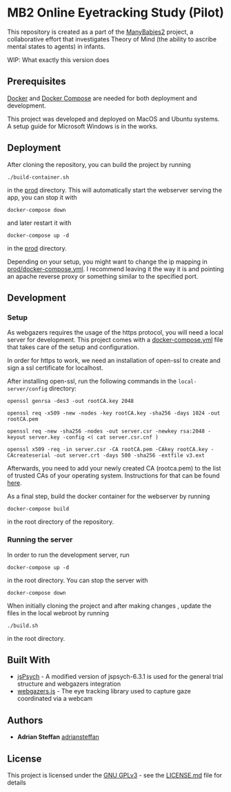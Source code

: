 # MB2 Online Eyetracking Study (Pilot)

This repository is created as a part of the [ManyBabies2](https://manybabies.github.io/MB2/) project, a collaborative effort that investigates Theory of Mind (the ability to ascribe mental states to agents) in infants.

WIP: What exactly this version does



## Prerequisites

[Docker](https://www.docker.com/get-started) and [Docker Compose](https://docs.docker.com/compose/install/) are needed for both deployment and development.

This project was developed and deployed on MacOS and Ubuntu systems. A setup guide for Microsoft Windows is in the works.


## Deployment

After cloning the repository, you can build the project by running 

```
./build-container.sh
```

in the [prod](prod/) directory. 
This will automatically start the webserver serving the app, you can stop it with
```
docker-compose down
```

and later restart it with

```
docker-compose up -d
```

in the [prod](prod/) directory.

Depending on your setup, you might want to change the ip mapping in [prod/docker-compose.yml](prod/docker-compose.yml). I recommend leaving it the way it is and pointing an apache reverse proxy or something similar to the specified port.

## Development

### Setup 

As webgazers requires the usage of the https protocol, you will need a local server for development. This project comes with a [docker-compose.yml](docker-compose.yml) file that takes care of the setup and configuration.

In order for https to work, we need an installation of open-ssl to create and sign a ssl certificate for localhost.

After installing open-ssl, run the following commands in the `local-server/config` directory:

```
openssl genrsa -des3 -out rootCA.key 2048

openssl req -x509 -new -nodes -key rootCA.key -sha256 -days 1024 -out rootCA.pem

openssl req -new -sha256 -nodes -out server.csr -newkey rsa:2048 -keyout server.key -config <( cat server.csr.cnf )

openssl x509 -req -in server.csr -CA rootCA.pem -CAkey rootCA.key -CAcreateserial -out server.crt -days 500 -sha256 -extfile v3.ext
```

Afterwards, you need to add your newly created CA (rootca.pem) to the list of trusted CAs of your operating system. Instructions for that can be found [here](https://google.com).

As a final step, build the docker container for the webserver by running 
```
docker-compose build
```
in the root directory of the repository.

### Running the server

In order to run the development server, run 
```
docker-compose up -d
```

in the root directory. You can stop the server with 
```
docker-compose down
```

When initially cloning the project and after making changes , update the files in the local webroot by running

```
./build.sh
```

in the root directory.

## Built With

  - [jsPsych](https://www.jspsych.org/) - A modified version of jspsych-6.3.1 is used for the general trial structure and webgazers integration
  - [webgazers.js](https://webgazer.cs.brown.edu/) - The eye tracking library used to capture gaze coordinated via a webcam


## Authors

- **Adrian Steffan** [adriansteffan](https://github.com/adriansteffan)


## License

This project is licensed under the [GNU GPLv3](LICENSE.md) - see the [LICENSE.md](LICENSE.md) file for
details


